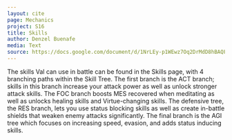 ```yaml
---
layout: cite
page: Mechanics
project: S16
title: Skills
author: Denzel Buenafe
media: Text
source: https://docs.google.com/document/d/1NrLEy-p1WEwz7Oq2DrMdD8hBAQFW9rioQyi4rslvMqE/edit?usp=sharing
---
```

The skills Val can use in battle can be found in the Skills page, with 4 branching paths within the Skill Tree. The first branch is the ACT branch; skills in this branch increase your attack power as well as unlock stronger attack skills. The FOC branch boosts MES recovered when meditating as well as unlocks healing skills and Virtue-changing skills. The defensive tree, the RES branch, lets you use status blocking skills as well as create in-battle shields that weaken enemy attacks significantly. The final branch is the AGI tree which focuses on increasing speed, evasion, and adds status inducing skills.
